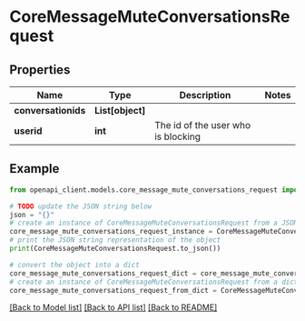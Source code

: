 # CoreMessageMuteConversationsRequest


## Properties

Name | Type | Description | Notes
------------ | ------------- | ------------- | -------------
**conversationids** | **List[object]** |  | 
**userid** | **int** | The id of the user who is blocking | 

## Example

```python
from openapi_client.models.core_message_mute_conversations_request import CoreMessageMuteConversationsRequest

# TODO update the JSON string below
json = "{}"
# create an instance of CoreMessageMuteConversationsRequest from a JSON string
core_message_mute_conversations_request_instance = CoreMessageMuteConversationsRequest.from_json(json)
# print the JSON string representation of the object
print(CoreMessageMuteConversationsRequest.to_json())

# convert the object into a dict
core_message_mute_conversations_request_dict = core_message_mute_conversations_request_instance.to_dict()
# create an instance of CoreMessageMuteConversationsRequest from a dict
core_message_mute_conversations_request_from_dict = CoreMessageMuteConversationsRequest.from_dict(core_message_mute_conversations_request_dict)
```
[[Back to Model list]](../README.md#documentation-for-models) [[Back to API list]](../README.md#documentation-for-api-endpoints) [[Back to README]](../README.md)


